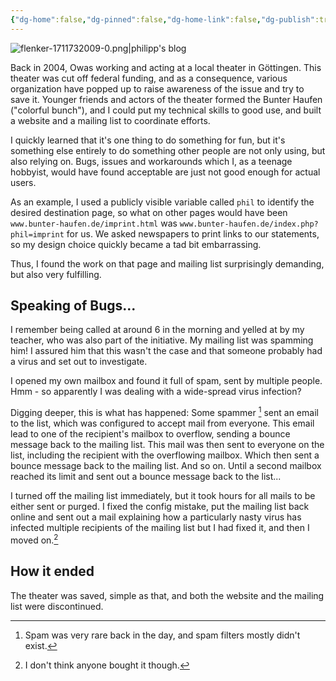 ```yaml
---
{"dg-home":false,"dg-pinned":false,"dg-home-link":false,"dg-publish":true,"type":"post","disabled rules":["header-increment","yaml-title","yaml-title-alias","file-name-heading"],"title":"Bunter Haufen","dg-permalink":"bunter-haufen/","created-date":"2020-10-21T00:00:00","aliases":["Bunter Haufen"],"linter-yaml-title-alias":"Bunter Haufen","updated-date":"2025-05-05T17:44:28","tags":["pet-project-sematary"],"dg-path":"bunter-haufen.md","permalink":"/bunter-haufen/","dgPassFrontmatter":true,"created":"2020-10-21T00:00:00","updated":"2025-05-05T17:44:28"}
---
```



![flenker-1711732009-0.png|philipp's blog](/img/user/attachments/flenker-1711732009-0.png)

Back in 2004, Owas working and acting at a local theater in Göttingen. This theater was cut off federal funding, and as a consequence,  various organization have popped up to raise awareness of the issue and try to save it. Younger friends and actors of the theater formed the  Bunter Haufen ("colorful bunch"), and I could put my technical skills to good use, and built a website and a mailing list to coordinate efforts.

I quickly learned that it's one thing to do something for fun, but it's something else entirely to do something other people are not only using, but also relying on. Bugs, issues and workarounds which I, as a
teenage hobbyist, would have found acceptable are just not good enough for actual users.

As an example, I used a publicly visible variable called
`phil` to identify the desired destination page, so what on other pages would have been `www.bunter-haufen.de/imprint.html` was `www.bunter-haufen.de/index.php?phil=imprint` for us. We asked newspapers to print links to our statements, so my design choice quickly became a tad bit embarrassing.

Thus, I found the work on that page and mailing list surprisingly demanding, but also very fulfilling.

## Speaking of Bugs...
I remember being called at around 6 in the morning and yelled at by my teacher, who was also part of the initiative. My mailing list was spamming him! I assured him that this wasn't the case and that someone probably had a virus and set out to investigate.

I opened my own mailbox and found it full of spam, sent by multiple people. Hmm - so apparently I was dealing with a wide-spread virus infection?

Digging deeper, this is what has happened: Some spammer [^2] sent an email to the list, which was configured to accept mail from everyone. This email lead to one of the recipient's mailbox to overflow, sending a bounce message back to the mailing list. This mail was then sent to everyone on the list, including the recipient with the overflowing mailbox. Which then sent a bounce message back to the mailing list.
And so on.
Until a second mailbox reached its limit and sent out a bounce message back to the list...

I turned off the mailing list immediately, but it took hours for all mails to be either sent or purged. I fixed the config mistake, put the mailing list back online and sent out a mail explaining how a particularly nasty virus has infected multiple recipients of the mailing list but I had fixed it, and then I moved on.[^1]

## How it ended
The theater was saved, simple as that, and both the website and the mailing list were discontinued.

[^1]: I don't think anyone bought it though.
[^2]: Spam was very rare back in the day, and spam filters mostly didn't exist.
